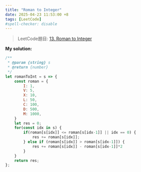 ```yaml
---
title: "Roman to Integer"
date: 2025-04-23 11:53:00 +8
tags: [LeetCode]
#spell-checker: disable
---
```


> LeetCode題目: [13. Roman to Integer](https://leetcode.com/problems/roman-to-integer/description/)

**My solution:**
```js
/**
 * @param {string} s
 * @return {number}
 */
let romanToInt = s => {
    const roman = {
        I: 1,
        V: 5,
        X: 10,
        L: 50,
        C: 100,
        D: 500,
        M: 1000,
    }
    let res = 0;
    for(const idx in s) {
        if(roman[s[idx]] <= roman[s[idx-1]] || idx == 0) {
            res += roman[s[idx]];
        } else if (roman[s[idx]] > roman[s[idx-1]]) {
            res += roman[s[idx]] - roman[s[idx-1]]*2
        }
    }
    return res;
};
```
